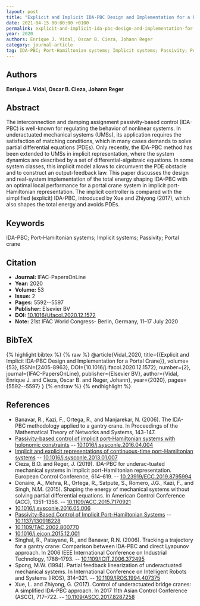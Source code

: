 ```yaml
---
layout: post
title: "Explicit and Implicit IDA-PBC Design and Implementation for a Portal Crane"
date: 2021-04-15 00:00:00 +0100
permalink: explicit-and-implicit-ida-pbc-design-and-implementation-for-a-portal-crane
year: 2020
authors: Enrique J. Vidal, Oscar B. Cieza, Johann Reger
category: journal-article
tag: IDA-PBC; Port-Hamiltonian systems; Implicit systems; Passivity; Portal crane
---
```

 
## Authors
**Enrique J. Vidal, Oscar B. Cieza, Johann Reger**
 
## Abstract
The interconnection and damping assignment passivity-based control (IDA-PBC) is well-known for regulating the behavior of nonlinear systems. In underactuated mechanical systems (UMSs), its application requires the satisfaction of matching conditions, which in many cases demands to solve partial differential equations (PDEs). Only recently, the IDA-PBC method has been extended to UMSs in implicit representation, where the system dynamics are described by a set of differential-algebraic equations. In some system classes, this implicit model allows to circumvent the PDE obstacle and to construct an output-feedback law. This paper discusses the design and real-system implementation of the total energy shaping IDA-PBC with an optimal local performance for a portal crane system in implicit port-Hamiltonian representation. The implicit controller is compared with the simplified (explicit) IDA-PBC, introduced by Xue and Zhiyong (2017), which also shapes the total energy and avoids PDEs.
 
## Keywords
IDA-PBC; Port-Hamiltonian systems; Implicit systems; Passivity; Portal crane
 
## Citation
- **Journal:** IFAC-PapersOnLine
- **Year:** 2020
- **Volume:** 53
- **Issue:** 2
- **Pages:** 5592--5597
- **Publisher:** Elsevier BV
- **DOI:** [10.1016/j.ifacol.2020.12.1572](https://doi.org/10.1016/j.ifacol.2020.12.1572)
- **Note:** 21st IFAC World Congress- Berlin, Germany, 11–17 July 2020
 
## BibTeX
{% highlight bibtex %}
{% raw %}
@article{Vidal_2020,
  title={{Explicit and Implicit IDA-PBC Design and Implementation for a Portal Crane}},
  volume={53},
  ISSN={2405-8963},
  DOI={10.1016/j.ifacol.2020.12.1572},
  number={2},
  journal={IFAC-PapersOnLine},
  publisher={Elsevier BV},
  author={Vidal, Enrique J. and Cieza, Oscar B. and Reger, Johann},
  year={2020},
  pages={5592--5597}
}
{% endraw %}
{% endhighlight %}
 
## References
- Banavar, R., Kazi, F., Ortega, R., and Manjarekar, N. (2006). The IDA-PBC methodology applied to a gantry crane. In Proceedings of the Mathematical Theory of Networks and Systems, 143–147.
- [Passivity-based control of implicit port-Hamiltonian systems with holonomic constraints](passivity-based-control-of-implicit-port-hamiltonian-systems-with-holonomic-constraints) -- [10.1016/j.sysconle.2016.04.004](https://doi.org/10.1016/j.sysconle.2016.04.004)
- [Implicit and explicit representations of continuous-time port-Hamiltonian systems](implicit-and-explicit-representations-of-continuous-time-port-hamiltonian-systems) -- [10.1016/j.sysconle.2013.01.007](https://doi.org/10.1016/j.sysconle.2013.01.007)
- Cieza, B.O. and Reger, J. (2019). IDA-PBC for underac-tuated mechanical systems in implicit port-Hamiltonian representation. European Control Conference, 614–619. -- [10.23919/ECC.2019.8795994](https://doi.org/10.23919/ECC.2019.8795994)
- Donaire, A., Mehra, R., Ortega, R., Satpute, S., Romero, J.G., Kazi, F., and Singh, N.M. (2015). Shaping the energy of mechanical systems without solving partial differential equations. In American Control Conference (ACC), 1351–1356. -- [10.1109/ACC.2015.7170921](https://doi.org/10.1109/ACC.2015.7170921)
- [10.1016/j.sysconle.2016.05.006](https://doi.org/10.1016/j.sysconle.2016.05.006)
- [Passivity-Based Control of Implicit Port-Hamiltonian Systems](passivity-based-control-of-implicit-port-hamiltonian-systems) -- [10.1137/130918228](https://doi.org/10.1137/130918228)
- [10.1109/TAC.2002.800770](https://doi.org/10.1109/TAC.2002.800770)
- [10.1016/j.ejcon.2015.12.001](https://doi.org/10.1016/j.ejcon.2015.12.001)
- Singhal, R., Patayane, R., and Banavar, R.N. (2006). Tracking a trajectory for a gantry crane: Comparison between IDA-PBC and direct Lyapunov approach. In 2006 IEEE International Conference on Industrial Technology, 1788–1793. -- [10.1109/ICIT.2006.372495](https://doi.org/10.1109/ICIT.2006.372495)
- Spong, M.W. (1994). Partial feedback linearization of underactuated mechanical systems. In International Conference on Intelligent Robots and Systems (IROS), 314–321. -- [10.1109/IROS.1994.407375](https://doi.org/10.1109/IROS.1994.407375)
- Xue, L. and Zhiyong, G. (2017). Control of underactuated bridge cranes: A simplified IDA-PBC approach. In 2017 11th Asian Control Conference (ASCC), 717–722. -- [10.1109/ASCC.2017.8287258](https://doi.org/10.1109/ASCC.2017.8287258)

